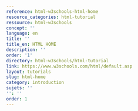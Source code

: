 ```yaml
---
reference: html-w3schools-html-home
resource_categories: html-tutorial
ressource: html-w3schools
concept: ''
language: en
title: ''
title_en: HTML HOME
description: ''
order: '1'
directory: html-w3schools/html-tutorial
link: https://www.w3schools.com/html/default.asp
layout: tutorials
slug: html-home
category: introduction
sujets: ''
'': ''
order: 1
---
```

